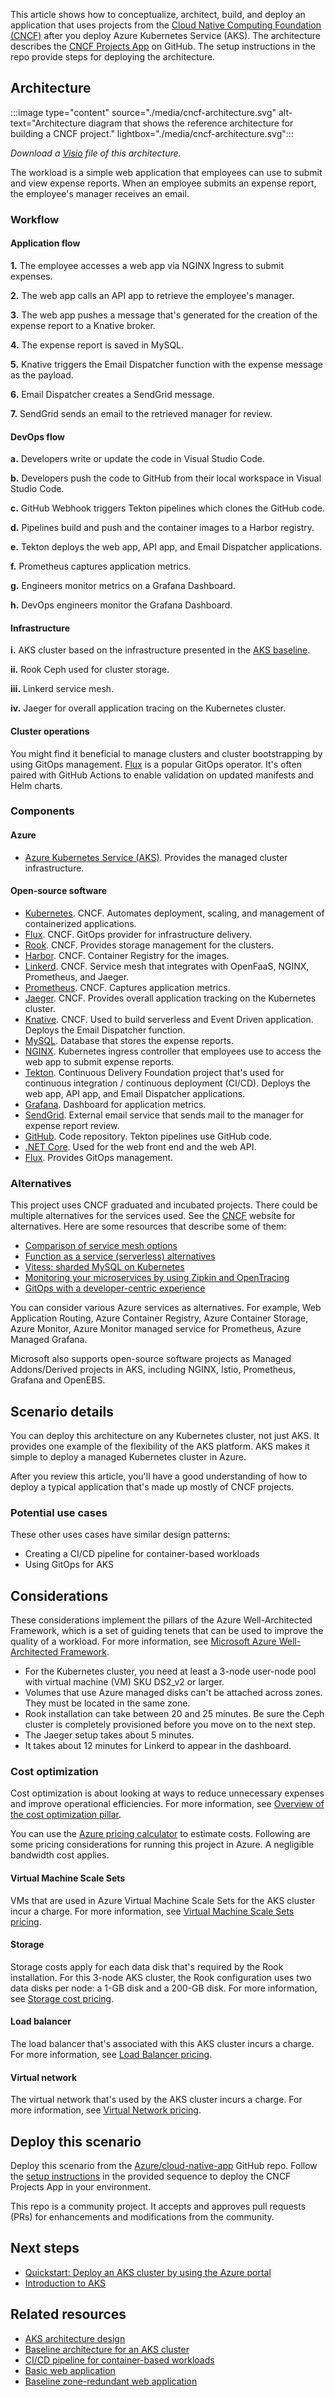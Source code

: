 This article shows how to conceptualize, architect, build, and deploy an application that uses projects from the [Cloud Native Computing Foundation (CNCF)](https://www.cncf.io/projects) after you deploy Azure Kubernetes Service (AKS). The architecture describes the [CNCF Projects App](https://github.com/Azure/cloud-native-app) on GitHub. The setup instructions in the repo provide steps for deploying the architecture.

## Architecture

:::image type="content" source="./media/cncf-architecture.svg" alt-text="Architecture diagram that shows the reference architecture for building a CNCF project." lightbox="./media/cncf-architecture.svg":::

*Download a [Visio](https://arch-center.azureedge.net/cncf-architecture.vsdx) file of this architecture.*

The workload is a simple web application that employees can use to submit and view expense reports. When an employee submits an expense report, the employee's manager receives an email.

### Workflow

#### Application flow

**1.** The employee accesses a web app via NGINX Ingress to submit expenses.

**2.** The web app calls an API app to retrieve the employee's manager.

**3.** The web app pushes a message that's generated for the creation of the expense report to a Knative broker.

**4.** The expense report is saved in MySQL.

**5.** Knative triggers the Email Dispatcher function with the expense message as the payload.

**6.** Email Dispatcher creates a SendGrid message.

**7.** SendGrid sends an email to the retrieved manager for review.

#### DevOps flow

**a.** Developers write or update the code in Visual Studio Code.

**b.** Developers push the code to GitHub from their local workspace in Visual Studio Code.

**c.** GitHub Webhook triggers Tekton pipelines which clones the GitHub code.

**d.** Pipelines build and push and the container images to a Harbor registry.

**e.** Tekton deploys the web app, API app, and Email Dispatcher applications.

**f.** Prometheus captures application metrics.

**g.** Engineers monitor metrics on a Grafana Dashboard.

**h.** DevOps engineers monitor the Grafana Dashboard.

#### Infrastructure

**i.** AKS cluster based on the infrastructure presented in the [AKS baseline](/azure/architecture/reference-architectures/containers/aks/baseline-aks).

**ii.** Rook Ceph used for cluster storage.

**iii.** Linkerd service mesh.

**iv.** Jaeger for overall application tracing on the Kubernetes cluster.

#### Cluster operations

You might find it beneficial to manage clusters and cluster bootstrapping by using GitOps management. [Flux](https://fluxcd.io) is a popular GitOps operator. It's often paired with GitHub Actions to enable validation on updated manifests and Helm charts.

### Components

#### Azure

- [Azure Kubernetes Service (AKS)](https://azure.microsoft.com/services/kubernetes-service). Provides the managed cluster infrastructure.

<a name='open-source-software-oss'></a>

#### Open-source software

- [Kubernetes](https://kubernetes.io). CNCF. Automates deployment, scaling, and management of containerized applications.
- [Flux](https://fluxcd.io/). CNCF. GitOps provider for infrastructure delivery.
- [Rook](https://rook.io). CNCF. Provides storage management for the clusters.
- [Harbor](https://goharbor.io). CNCF. Container Registry for the images.
- [Linkerd](https://linkerd.io). CNCF. Service mesh that integrates with OpenFaaS, NGINX, Prometheus, and Jaeger.
- [Prometheus](https://prometheus.io). CNCF. Captures application metrics.
- [Jaeger](https://www.jaegertracing.io). CNCF. Provides overall application tracking on the Kubernetes cluster.
- [Knative](https://knative.dev/). CNCF. Used to build serverless and Event Driven application. Deploys the Email Dispatcher function.
- [MySQL](https://www.mysql.com). Database that stores the expense reports.
- [NGINX](https://www.nginx.com). Kubernetes ingress controller that employees use to access the web app to submit expense reports.
- [Tekton](https://tekton.dev). Continuous Delivery Foundation project that's used for continuous integration / continuous deployment (CI/CD). Deploys the web app, API app, and Email Dispatcher applications.
- [Grafana](https://grafana.com). Dashboard for application metrics.
- [SendGrid](https://sendgrid.com). External email service that sends mail to the manager for expense report review.
- [GitHub](https://github.com). Code repository. Tekton pipelines use GitHub code.
- [.NET Core](/dotnet/core/about). Used for the web front end and the web API.
- [Flux](https://fluxcd.io). Provides GitOps management.

### Alternatives

This project uses CNCF graduated and incubated projects. There could be multiple alternatives for the services used. See the [CNCF](https://www.cncf.io) website for alternatives. Here are some resources that describe some of them:

* [Comparison of service mesh options](https://www.cncf.io/blog/2021/07/15/networking-with-a-service-mesh-use-cases-best-practices-and-comparison-of-top-mesh-options)
* [Function as a service (serverless) alternatives](https://landscape.cncf.io/serverless)
* [Vitess: sharded MySQL on Kubernetes](https://www.cncf.io/online-programs/vitess-sharded-mysql-on-kubernetes)
* [Monitoring your microservices by using Zipkin and OpenTracing](https://www.cncf.io/blog/2018/03/19/trace-your-microservices-application-with-zipkin-and-opentracing)
* [GitOps with a developer-centric experience](https://www.cncf.io/blog/2020/12/22/argocd-kubevela-gitops-with-developer-centric-experience)

You can consider various Azure services as alternatives. For example, Web Application Routing, Azure Container Registry, Azure Container Storage, Azure Monitor, Azure Monitor managed service for Prometheus, Azure Managed Grafana.

Microsoft also supports open-source software projects as Managed Addons/Derived projects in AKS, including NGINX, Istio, Prometheus, Grafana and OpenEBS.

## Scenario details

You can deploy this architecture on any Kubernetes cluster, not just AKS. It provides one example of the flexibility of the AKS platform. AKS makes it simple to deploy a managed Kubernetes cluster in Azure.

After you review this article, you'll have a good understanding of how to deploy a typical application that's made up mostly of CNCF projects.

### Potential use cases

These other uses cases have similar design patterns:

- Creating a CI/CD pipeline for container-based workloads
- Using GitOps for AKS

## Considerations

These considerations implement the pillars of the Azure Well-Architected Framework, which is a set of guiding tenets that can be used to improve the quality of a workload. For more information, see [Microsoft Azure Well-Architected Framework](/azure/well-architected/).

* For the Kubernetes cluster, you need at least a 3-node user-node pool with virtual machine (VM) SKU DS2_v2 or larger.
* Volumes that use Azure managed disks can't be attached across zones. They must be located in the same zone.
* Rook installation can take between 20 and 25 minutes. Be sure the Ceph cluster is completely provisioned before you move on to the next step.
* The Jaeger setup takes about 5 minutes.
* It takes about 12 minutes for Linkerd to appear in the dashboard.

### Cost optimization

Cost optimization is about looking at ways to reduce unnecessary expenses and improve operational efficiencies. For more information, see [Overview of the cost optimization pillar](/azure/architecture/framework/cost/overview).

You can use the [Azure pricing calculator](https://azure.microsoft.com/pricing/calculator) to estimate costs. Following are some pricing considerations for running this project in Azure. A negligible bandwidth cost applies.

#### Virtual Machine Scale Sets

VMs that are used in Azure Virtual Machine Scale Sets for the AKS cluster incur a charge. For more information, see [Virtual Machine Scale Sets pricing](https://azure.microsoft.com/pricing/details/virtual-machine-scale-sets/linux).

#### Storage

Storage costs apply for each data disk that's required by the Rook installation. For this 3-node AKS cluster, the Rook configuration uses two data disks per node: a 1-GB disk and a 200-GB disk. For more information, see [Storage cost pricing](https://azure.microsoft.com/pricing/details/managed-disks).

#### Load balancer

The load balancer that's associated with this AKS cluster incurs a charge. For more information, see [Load Balancer pricing](https://azure.microsoft.com/pricing/details/load-balancer).

#### Virtual network

The virtual network that's used by the AKS cluster incurs a charge. For more information, see [Virtual Network pricing](https://azure.microsoft.com/pricing/details/virtual-network).

## Deploy this scenario

Deploy this scenario from the [Azure/cloud-native-app](https://github.com/Azure/cloud-native-app) GitHub repo. Follow the [setup instructions](https://github.com/Azure/cloud-native-app/blob/main/notes.md) in the provided sequence to deploy the CNCF Projects App in your environment.

This repo is a community project. It accepts and approves pull requests (PRs) for enhancements and modifications from the community.

## Next steps

- [Quickstart: Deploy an AKS cluster by using the Azure portal](/azure/aks/kubernetes-walkthrough-portal)
- [Introduction to AKS](/training/modules/intro-to-azure-kubernetes-service)

## Related resources

- [AKS architecture design](../../reference-architectures/containers/aks-start-here.md)
- [Baseline architecture for an AKS cluster](/azure/architecture/reference-architectures/containers/aks/baseline-aks)
- [CI/CD pipeline for container-based workloads](../../guide/aks/aks-cicd-github-actions-and-gitops.yml)
- [Basic web application](../../web-apps/app-service/architectures/basic-web-app.yml)
- [Baseline zone-redundant web application](../../web-apps/app-service/architectures/baseline-zone-redundant.yml)
